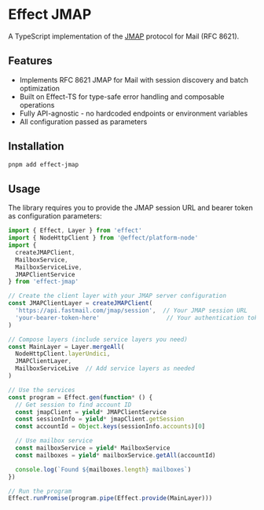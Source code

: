 # Effect JMAP

A TypeScript implementation of the [JMAP](https://jmap.io) protocol for Mail (RFC 8621).

## Features

- Implements RFC 8621 JMAP for Mail with session discovery and batch optimization
- Built on Effect-TS for type-safe error handling and composable operations
- Fully API-agnostic - no hardcoded endpoints or environment variables
- All configuration passed as parameters

## Installation

```bash
pnpm add effect-jmap
```

## Usage

The library requires you to provide the JMAP session URL and bearer token as configuration parameters:

```typescript
import { Effect, Layer } from 'effect'
import { NodeHttpClient } from '@effect/platform-node'
import {
  createJMAPClient,
  MailboxService,
  MailboxServiceLive,
  JMAPClientService
} from 'effect-jmap'

// Create the client layer with your JMAP server configuration
const JMAPClientLayer = createJMAPClient(
  'https://api.fastmail.com/jmap/session',  // Your JMAP session URL
  'your-bearer-token-here'                   // Your authentication token
)

// Compose layers (include service layers you need)
const MainLayer = Layer.mergeAll(
  NodeHttpClient.layerUndici,
  JMAPClientLayer,
  MailboxServiceLive  // Add service layers as needed
)

// Use the services
const program = Effect.gen(function* () {
  // Get session to find account ID
  const jmapClient = yield* JMAPClientService
  const sessionInfo = yield* jmapClient.getSession
  const accountId = Object.keys(sessionInfo.accounts)[0]

  // Use mailbox service
  const mailboxService = yield* MailboxService
  const mailboxes = yield* mailboxService.getAll(accountId)

  console.log(`Found ${mailboxes.length} mailboxes`)
})

// Run the program
Effect.runPromise(program.pipe(Effect.provide(MainLayer)))

